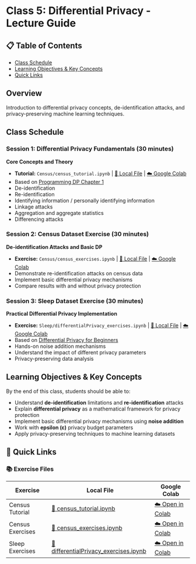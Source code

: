 # Class 5: Differential Privacy - Lecture Guide

## 📋 Table of Contents
- [Class Schedule](#class-schedule)
- [Learning Objectives & Key Concepts](#learning-objectives--key-concepts)
- [Quick Links](#quick-links)

## Overview
Introduction to differential privacy concepts, de-identification attacks, and privacy-preserving machine learning techniques.

## Class Schedule

### Session 1: Differential Privacy Fundamentals (30 minutes)
**Core Concepts and Theory**
- **Tutorial:** `Census/census_tutorial.ipynb` | [📁 Local File](./Exercises/Census/census_tutorial.ipynb) | [☁️ Google Colab](https://colab.research.google.com/drive/1h0ZOYBOzeEAWhKg2nvDtgRFO9CZr4ddy?usp=sharing)
- Based on [Programming DP Chapter 1](https://programming-dp.com/ch1.html)
- De-identification
- Re-identification
- Identifying information / personally identifying information
- Linkage attacks
- Aggregation and aggregate statistics
- Differencing attacks

### Session 2: Census Dataset Exercise (30 minutes)
**De-identification Attacks and Basic DP**
- **Exercise:** `Census/census_exercises.ipynb` | [📁 Local File](./Exercises/Census/census_exercises.ipynb) | [☁️ Google Colab](https://colab.research.google.com/drive/15e682dGaOVC_uwSvSJaqfMR9kOFQFBys?usp=sharing)
- Demonstrate re-identification attacks on census data
- Implement basic differential privacy mechanisms
- Compare results with and without privacy protection

### Session 3: Sleep Dataset Exercise (30 minutes)
**Practical Differential Privacy Implementation**
- **Exercise:** `Sleep/differentialPrivacy_exercises.ipynb` | [📁 Local File](./Exercises/Sleep/differentialPrivacy_exercises.ipynb) | [☁️ Google Colab](https://colab.research.google.com/drive/1xQI3AvuB6UopswqcC0HKiFfHrV7GavzB?usp=sharing)
- Based on [Differential Privacy for Beginners](https://towardsdatascience.com/a-differential-privacy-example-for-beginners-ef3c23f69401)
- Hands-on noise addition mechanisms
- Understand the impact of different privacy parameters
- Privacy-preserving data analysis


## Learning Objectives & Key Concepts
By the end of this class, students should be able to:
- Understand **de-identification** limitations and **re-identification** attacks
- Explain **differential privacy** as a mathematical framework for privacy protection
- Implement basic differential privacy mechanisms using **noise addition**
- Work with **epsilon (ε)** privacy budget parameters
- Apply privacy-preserving techniques to machine learning datasets

## 🔗 Quick Links

### 📚 Exercise Files
| Exercise | Local File | Google Colab |
|----------|------------|--------------|
| Census Tutorial | [📁 census_tutorial.ipynb](./Exercises/Census/census_tutorial.ipynb) | [☁️ Open in Colab](https://colab.research.google.com/drive/1h0ZOYBOzeEAWhKg2nvDtgRFO9CZr4ddy?usp=sharing) |
| Census Exercises | [📁 census_exercises.ipynb](./Exercises/Census/census_exercises.ipynb) | [☁️ Open in Colab](https://colab.research.google.com/drive/15e682dGaOVC_uwSvSJaqfMR9kOFQFBys?usp=sharing) |
| Sleep Exercises | [📁 differentialPrivacy_exercises.ipynb](./Exercises/Sleep/differentialPrivacy_exercises.ipynb) | [☁️ Open in Colab](https://colab.research.google.com/drive/1xQI3AvuB6UopswqcC0HKiFfHrV7GavzB?usp=sharing) |






